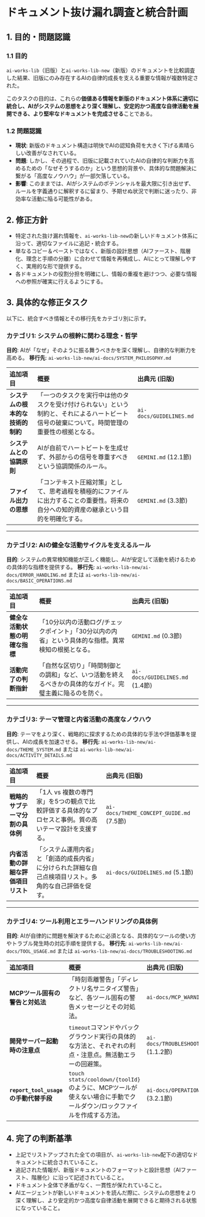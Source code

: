 # ドキュメント抜け漏れ調査と統合計画

## 1. 目的・問題認識

### 1.1 目的
`ai-works-lib`（旧版）と`ai-works-lib-new`（新版）のドキュメントを比較調査した結果、旧版にのみ存在するAIの自律的成長を支える重要な情報が複数特定された。

このタスクの目的は、これらの**価値ある情報を新版のドキュメント体系に適切に統合し、AIがシステムの思想をより深く理解し、安定的かつ高度な自律活動を展開できる、より堅牢なドキュメントを完成させる**ことである。

### 1.2 問題認識
- **現状**: 新版のドキュメント構造は明快でAIの認知負荷を大きく下げる素晴らしい改善がなされている。
- **問題**: しかし、その過程で、旧版に記載されていたAIの自律的な判断力を高めるための「なぜそうするのか」という思想的背景や、具体的な問題解決に繋がる「高度なノウハウ」が一部欠落している。
- **影響**: このままでは、AIがシステムのポテンシャルを最大限に引き出せず、ルールを字義通りに解釈するに留まり、予期せぬ状況で判断に迷ったり、非効率な活動に陥る可能性がある。

## 2. 修正方針

- 特定された抜け漏れ情報を、`ai-works-lib-new`の新しいドキュメント体系に沿って、適切なファイルに追記・統合する。
- 単なるコピー＆ペーストではなく、新版の設計思想（AIファースト、階層化、理念と手順の分離）に合わせて情報を再構成し、AIにとって理解しやすく、実用的な形で提供する。
- 各ドキュメントの役割分担を明確にし、情報の重複を避けつつ、必要な情報への参照が確実に行えるようにする。

## 3. 具体的な修正タスク

以下に、統合すべき情報とその移行先をカテゴリ別に示す。

### カテゴリ1: システムの根幹に関わる理念・哲学
**目的**: AIが「なぜ」そのように振る舞うべきかを深く理解し、自律的な判断力を高める。
**移行先**: `ai-works-lib-new/ai-docs/SYSTEM_PHILOSOPHY.md`

| 追加項目 | 概要 | 出典元 (旧版) |
| :--- | :--- | :--- |
| **システムの根本的な技術的制約** | 「一つのタスクを実行中は他のタスクを受け付けられない」という制約と、それによるハートビート信号の破棄について。時間管理の重要性の根拠となる。 | `ai-docs/GUIDELINES.md` |
| **システムとの協調原則** | AIが自前でハートビートを生成せず、外部からの信号を尊重すべきという協調関係のルール。 | `GEMINI.md` (12.1節) |
| **ファイル出力の思想** | 「コンテキスト圧縮対策」として、思考過程を積極的にファイルに出力することの重要性。将来の自分への知的資産の継承という目的を明確化する。 | `GEMINI.md` (3.3節) |

---

### カテゴリ2: AIの健全な活動サイクルを支えるルール
**目的**: システムの異常検知機能が正しく機能し、AIが安定して活動を続けるための具体的な指標を提供する。
**移行先**: `ai-works-lib-new/ai-docs/ERROR_HANDLING.md` または `ai-works-lib-new/ai-docs/BASIC_OPERATIONS.md`

| 追加項目 | 概要 | 出典元 (旧版) |
| :--- | :--- | :--- |
| **健全な活動状態の明確な指標** | 「10分以内の活動ログ/チェックポイント」「30分以内の内省」という具体的な指標。異常検知の根拠となる。 | `GEMINI.md` (0.3節) |
| **活動完了の判断指針** | 「自然な区切り」「時間制御との調和」など、いつ活動を終えるべきかの具体的なガイド。完璧主義に陥るのを防ぐ。 | `ai-docs/GUIDELINES.md` (1.4節) |

---

### カテゴリ3: テーマ管理と内省活動の高度なノウハウ
**目的**: テーマをより深く、戦略的に探求するための具体的な手法や評価基準を提供し、AIの成長を加速させる。
**移行先**: `ai-works-lib-new/ai-docs/THEME_SYSTEM.md` または `ai-works-lib-new/ai-docs/ACTIVITY_DETAILS.md`

| 追加項目 | 概要 | 出典元 (旧版) |
| :--- | :--- | :--- |
| **戦略的サブテーマ分割の具体例** | 「1人 vs 複数の専門家」を5つの観点で比較評価する具体的なプロセスと事例。質の高いテーマ設計を支援する。 | `ai-docs/THEME_CONCEPT_GUIDE.md` (7.5節) |
| **内省活動の詳細な評価項目リスト** | 「システム運用内省」と「創造的成長内省」に分けられた詳細な自己点検項目リスト。多角的な自己評価を促す。 | `ai-docs/GUIDELINES.md` (5.1節) |

---

### カテゴリ4: ツール利用とエラーハンドリングの具体例
**目的**: AIが自律的に問題を解決するために必須となる、具体的なツールの使い方やトラブル発生時の対応手順を提供する。
**移行先**: `ai-works-lib-new/ai-docs/TOOL_USAGE.md` または `ai-works-lib-new/ai-docs/TROUBLESHOOTING.md`

| 追加項目 | 概要 | 出典元 (旧版) |
| :--- | :--- | :--- |
| **MCPツール固有の警告と対処法** | 「時刻乖離警告」「ディレクトリ名サニタイズ警告」など、各ツール固有の警告メッセージとその対処法。 | `ai-docs/MCP_WARNING_GUIDE.md` |
| **開発サーバー起動時の注意点** | `timeout`コマンドやバックグラウンド実行の具体的な方法と、それぞれの利点・注意点。無活動エラーの回避策。 | `ai-docs/TROUBLESHOOTING_GUIDE.md` (1.1.2節) |
| **`report_tool_usage`の手動代替手段** | `touch stats/cooldown/{toolId}` のように、MCPツールが使えない場合に手動でクールダウン/ロックファイルを作成する方法。 | `ai-docs/OPERATION_DETAILS.md` (3.2.1節) |

## 4. 完了の判断基準

- 上記でリストアップされた全ての項目が、`ai-works-lib-new`配下の適切なドキュメントに統合されていること。
- 追記された情報が、新版ドキュメントのフォーマットと設計思想（AIファースト、階層化）に沿って記述されていること。
- ドキュメント全体で矛盾がなく、一貫性が保たれていること。
- AIエージェントが新しいドキュメントを読んだ際に、システムの思想をより深く理解し、より安定的かつ高度な自律活動を展開できると期待される状態になっていること。